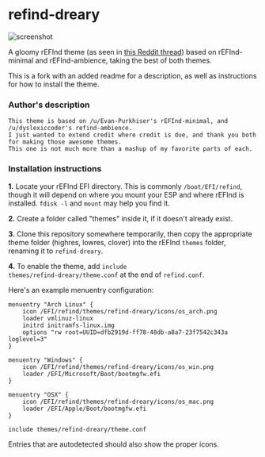 # refind-dreary
![screenshot](https://i.redditmedia.com/-LCobqYiQ4kLaLS3pmqPjcdnLa2MruQoINa3KDbKVzo.jpg?s=f4cd6834507dd0dfd046684745ab7954)

A gloomy rEFInd theme (as seen in [this Reddit thread](https://www.reddit.com/r/unixporn/comments/62mvp9/i_present_to_you_refinddreary_a_gloomy_refind/)) based on rEFInd-minimal and rEFInd-ambience, taking the best of both themes.

This is a fork with an added readme for a description, as well as instructions for how to install the theme.

### Author's description
    This theme is based on /u/Evan-Purkhiser's rEFInd-minimal, and /u/dyslexiccoder's refind-ambience. 
    I just wanted to extend credit where credit is due, and thank you both for making those awesome themes. 
    This one is not much more than a mashup of my favorite parts of each.

### Installation instructions
<b>1.</b> Locate your rEFInd EFI directory. This is commonly <code>/boot/EFI/refind</code>, though it will depend on where you mount your ESP and where rEFInd is installed. <code>fdisk -l</code> and <code>mount</code> may help you find it.

<b>2.</b> Create a folder called "themes" inside it, if it doesn't already exist. 

<b>3.</b> Clone this repository somewhere temporarily, then copy the appropriate theme folder (highres, lowres, clover) into the rEFInd <code>themes</code> folder, renaming it to <code>refind-dreary</code>.

<b>4.</b> To enable the theme, add <code>include themes/refind-dreary/theme.conf</code> at the end of <code>refind.conf</code>.

Here's an example menuentry configuration:

    menuentry "Arch Linux" {
        icon /EFI/refind/themes/refind-dreary/icons/os_arch.png
        loader vmlinuz-linux
        initrd initramfs-linux.img
        options "rw root=UUID=dfb2919d-ff78-48db-a8a7-23f7542c343a loglevel=3"
    }

    menuentry "Windows" {
        icon /EFI/refind/themes/refind-dreary/icons/os_win.png
        loader /EFI/Microsoft/Boot/bootmgfw.efi
    }

    menuentry "OSX" {
        icon /EFI/refind/themes/refind-dreary/icons/os_mac.png
        loader /EFI/Apple/Boot/bootmgfw.efi
    }
    
    include themes/refind-dreary/theme.conf

Entries that are autodetected should also show the proper icons.
